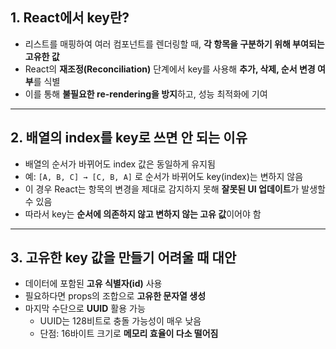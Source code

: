 ## 1. React에서 key란?

- 리스트를 매핑하여 여러 컴포넌트를 렌더링할 때, **각 항목을 구분하기 위해 부여되는 고유한 값**
- React의 **재조정(Reconciliation)** 단계에서 key를 사용해 **추가, 삭제, 순서 변경 여부**를 식별
- 이를 통해 **불필요한 re-rendering을 방지**하고, 성능 최적화에 기여

---

## 2. 배열의 index를 key로 쓰면 안 되는 이유

- 배열의 순서가 바뀌어도 index 값은 동일하게 유지됨
- 예: `[A, B, C] → [C, B, A]` 로 순서가 바뀌어도 key(index)는 변하지 않음
- 이 경우 React는 항목의 변경을 제대로 감지하지 못해 **잘못된 UI 업데이트**가 발생할 수 있음
- 따라서 key는 **순서에 의존하지 않고 변하지 않는 고유 값**이어야 함

---

## 3. 고유한 key 값을 만들기 어려울 때 대안

- 데이터에 포함된 **고유 식별자(id)** 사용
- 필요하다면 props의 조합으로 **고유한 문자열 생성**
- 마지막 수단으로 **UUID** 활용 가능
    - UUID는 128비트로 충돌 가능성이 매우 낮음
    - 단점: 16바이트 크기로 **메모리 효율이 다소 떨어짐**

